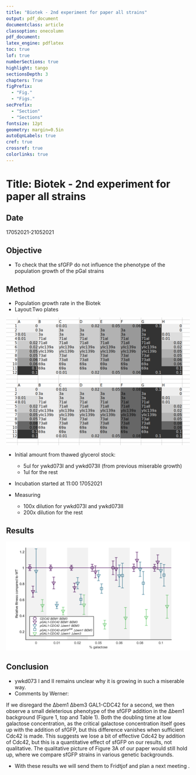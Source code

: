```yaml
---
title: "Biotek - 2nd experiment for paper all strains"
output: pdf_document
documentclass: article
classoption: onecolumn
pdf_document:
latex_engine: pdflatex
toc: true
lof: true
numberSections: true
highlight: tango
sectionsDepth: 3
chapters: True
figPrefix:
  - "Fig."
  - "Figs."
secPrefix:
  - "Section"
  - "Sections"
fontsize: 12pt
geometry: margin=0.5in
autoEqnLabels: true
cref: true
crossref: true
colorlinks: true
---
```


# Title:  Biotek - 2nd experiment for paper all strains


## Date

17052021-21052021

## Objective

- To check that the sfGFP do not influence the phenotype of the population growth of the pGal strains 

## Method

- Population growth rate in the Biotek
- Layout:Two plates 

![](../Images/06052021-werner-BioTek-layout-experiment-1.png)


- Initial amount from thawed glycerol stock:

    - 5ul for ywkd073I and ywkd073II (from previous miserable growth)
    - 1ul for the rest 
- Incubation started at 11:00 17052021

- Measuring 

  - 100x dilution for ywkd073I and ywkd073II
  - 200x dilution for the rest 

## Results

![](../Images/31052021_data_analysis_biotek_two_experiments_by_werner.png)

## Conclusion

- ywkd073 I and II remains unclear why it is growing in such a miserable way. 
- Comments by Werner:

If we disregard the Δbem1 Δbem3 GAL1-CDC42 for a second, we then observe a small deleterious
phenotype of the sfGFP addition in the Δbem1 background (Figure 1, top and Table 1). Both the
doubling time at low galactose concentration, as the critical galactose concentration itself goes up with
the addition of sfGFP, but this difference vanishes when sufficient Cdc42 is made. This suggests we
lose a bit of effective Cdc42 by addition of Cdc42, but this is a quantitative effect of sfGFP on our
results, not qualitative. The qualitative picture of Figure 3A of our paper would still hold up, where we
compare sfGFP strains in various genetic backgrounds.

- With these results we will send them to Fridtjof and plan a next meeting . 